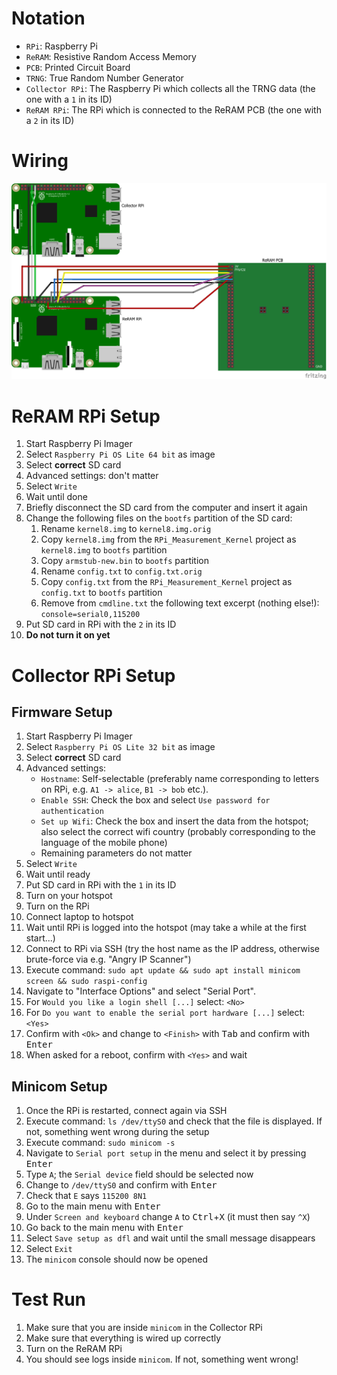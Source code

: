 # Notation

- `RPi`: Raspberry Pi
- `ReRAM`: Resistive Random Access Memory
- `PCB`: Printed Circuit Board
- `TRNG`: True Random Number Generator
- `Collector RPi`: The Raspberry Pi which collects all the TRNG data (the one with a `1` in its ID)
- `ReRAM RPi`: The RPi which is connected to the ReRAM PCB (the one with a `2` in its ID)

# Wiring

![Wiring diagram](./Wiring_Steckplatine.png?raw=true)

# ReRAM RPi Setup

1. Start Raspberry Pi Imager
1. Select `Raspberry Pi OS Lite 64 bit` as image
1. Select **correct** SD card
1. Advanced settings: don't matter
1. Select `Write`
1. Wait until done
1. Briefly disconnect the SD card from the computer and insert it again
1. Change the following files on the `bootfs` partition of the SD card:
    1. Rename `kernel8.img` to `kernel8.img.orig`
    1. Copy `kernel8.img` from the `RPi_Measurement_Kernel` project as `kernel8.img` to `bootfs` partition
    1. Copy `armstub-new.bin` to `bootfs` partition
    1. Rename `config.txt` to `config.txt.orig`
    1. Copy `config.txt` from the `RPi_Measurement_Kernel` project as `config.txt` to `bootfs` partition
    1. Remove from `cmdline.txt` the following text excerpt (nothing else!): `console=serial0,115200 `
1. Put SD card in RPi with the `2` in its ID
1. **Do not turn it on yet**

# Collector RPi Setup

## Firmware Setup

1. Start Raspberry Pi Imager
1. Select `Raspberry Pi OS Lite 32 bit` as image
1. Select **correct** SD card
1. Advanced settings: 
    - `Hostname`: Self-selectable (preferably name corresponding to letters on RPi, e.g. `A1 -> alice`, `B1 -> bob` etc.).
    - `Enable SSH`: Check the box and select `Use password for authentication`
    - `Set up Wifi`: Check the box and insert the data from the hotspot; also select the correct wifi country (probably corresponding to the language of the mobile phone)
    - Remaining parameters do not matter
1. Select `Write`
1. Wait until ready
1. Put SD card in RPi with the `1` in its ID
1. Turn on your hotspot
1. Turn on the RPi
1. Connect laptop to hotspot
1. Wait until RPi is logged into the hotspot (may take a while at the first start...)
1. Connect to RPi via SSH (try the host name as the IP address, otherwise brute-force via e.g. "Angry IP Scanner")
1. Execute command: `sudo apt update && sudo apt install minicom screen && sudo raspi-config`
1. Navigate to "Interface Options" and select "Serial Port".
1. For `Would you like a login shell [...]` select: `<No>`
1. For `Do you want to enable the serial port hardware [...]` select: `<Yes>`
1. Confirm with `<Ok>` and change to `<Finish>` with <kbd>Tab</kbd> and confirm with <kbd>Enter</kbd>
1. When asked for a reboot, confirm with `<Yes>` and wait

## Minicom Setup

1. Once the RPi is restarted, connect again via SSH
1. Execute command: `ls /dev/ttyS0` and check that the file is displayed. If not, something went wrong during the setup
1. Execute command: `sudo minicom -s`
1. Navigate to `Serial port setup` in the menu and select it by pressing <kbd>Enter</kbd>
1. Type `A`; the `Serial device` field should be selected now
1. Change to `/dev/ttyS0` and confirm with <kbd>Enter</kbd>
1. Check that `E` says `115200 8N1`
1. Go to the main menu with <kbd>Enter</kbd>
1. Under `Screen and keyboard` change `A` to <kbd>Ctrl</kbd>+<kbd>X</kbd> (it must then say `^X`)
1. Go back to the main menu with <kbd>Enter</kbd>
1. Select `Save setup as dfl` and wait until the small message disappears
1. Select `Exit`
1. The `minicom` console should now be opened

# Test Run

1. Make sure that you are inside `minicom` in the Collector RPi
1. Make sure that everything is wired up correctly
1. Turn on the ReRAM RPi
1. You should see logs inside `minicom`. If not, something went wrong!
